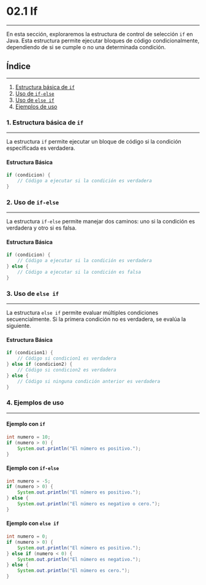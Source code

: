 # 02.1 If
---
En esta sección, exploraremos la estructura de control de selección `if` en Java. Esta estructura permite ejecutar bloques de código condicionalmente, dependiendo de si se cumple o no una determinada condición.

## Índice
---
1. [Estructura básica de `if`](#1-estructura-básica-de-if)
2. [Uso de `if-else`](#2-uso-de-if-else)
3. [Uso de `else if`](#3-uso-de-else-if)
4. [Ejemplos de uso](#4-ejemplos-de-uso)

### 1. Estructura básica de `if`
---
La estructura `if` permite ejecutar un bloque de código si la condición especificada es verdadera.

#### Estructura Básica
```java
if (condicion) {
    // Código a ejecutar si la condición es verdadera
}
```

### 2. Uso de `if-else`
---
La estructura `if-else` permite manejar dos caminos: uno si la condición es verdadera y otro si es falsa.

#### Estructura Básica
```java
if (condicion) {
    // Código a ejecutar si la condición es verdadera
} else {
    // Código a ejecutar si la condición es falsa
}
```

### 3. Uso de `else if`
---
La estructura `else if` permite evaluar múltiples condiciones secuencialmente. Si la primera condición no es verdadera, se evalúa la siguiente.

#### Estructura Básica
```java
if (condicion1) {
    // Código si condicion1 es verdadera
} else if (condicion2) {
    // Código si condicion2 es verdadera
} else {
    // Código si ninguna condición anterior es verdadera
}
```

### 4. Ejemplos de uso
---
#### Ejemplo con `if`
```java
int numero = 10;
if (numero > 0) {
    System.out.println("El número es positivo.");
}
```

#### Ejemplo con `if-else`
```java
int numero = -5;
if (numero > 0) {
    System.out.println("El número es positivo.");
} else {
    System.out.println("El número es negativo o cero.");
}
```

#### Ejemplo con `else if`
```java
int numero = 0;
if (numero > 0) {
    System.out.println("El número es positivo.");
} else if (numero < 0) {
    System.out.println("El número es negativo.");
} else {
    System.out.println("El número es cero.");
}
```